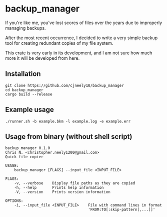 # backup_manager

If you're like me, you've lost scores of files over the years due to improperly managing backups.

After the most recent occurrence, I decided to write a very simple backup tool for creating redundant copies
of my file system.

This crate is very early in its development, and I am not sure how much more it will be developed from here.

## Installation

```shell
git clone https://github.com/cjneely10/backup_manager
cd backup_manager
cargo build --release
```

## Example usage

```shell
./runner.sh -b example.bkm -l example.log -e example.err
```

## Usage from binary (without shell script)

```text
backup_manager 0.1.0
Chris N. <christopher.neely1200@gmail.com>
Quick file copier

USAGE:
    backup_manager [FLAGS] --input_file <INPUT_FILE>

FLAGS:
    -v, --verbose    Display file paths as they are copied
    -h, --help       Prints help information
    -V, --version    Prints version information

OPTIONS:
    -i, --input_file <INPUT_FILE>    File with command lines in format
                                     'FROM:TO[:skip-pattern[,...]]'
```
